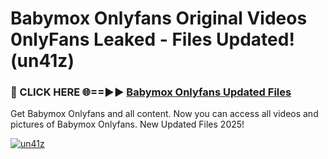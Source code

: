 # Babymox Onlyfans Original Videos 0nlyFans Leaked - Files Updated! (un41z)

<h3>🔴 CLICK HERE 🌐==►► <a href="https://tinyurl.com/ehrbuxhb" rel="nofollow">Babymox Onlyfans Updated Files</a></h3>

Get Babymox Onlyfans and all content. Now you can access all videos and pictures of Babymox Onlyfans. New Updated Files 2025!

[![un41z](https://i.imgur.com/lVYEuWS.gif)](https://tinyurl.com/ehrbuxhb)
